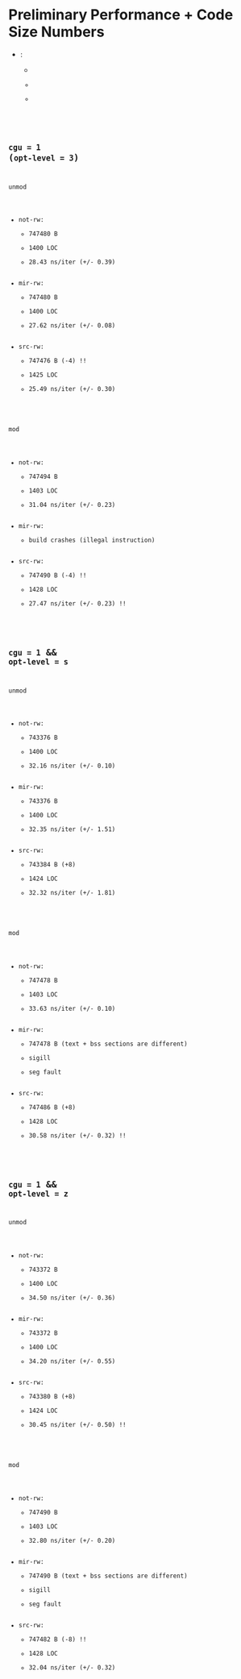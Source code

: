 # Preliminary Performance + Code Size Numbers

- <category>:
    - <code size in bytes>
    - <LLVM-IR LOC>
    - <benchmark perf>

## `cgu = 1` (`opt-level = 3`)

unmod
- not-rw:
    - 747480 B
    - 1400 LOC
    - 28.43 ns/iter (+/- 0.39)
- mir-rw:
    - 747480 B
    - 1400 LOC
    - 27.62 ns/iter (+/- 0.08)
- src-rw: 
    - 747476 B (-4) !!
    - 1425 LOC
    - 25.49 ns/iter (+/- 0.30)

mod
- not-rw:
    - 747494 B
    - 1403 LOC
    - 31.04 ns/iter (+/- 0.23)
- mir-rw:
    - build crashes (illegal instruction)
- src-rw: 
    - 747490 B (-4) !!
    - 1428 LOC
    - 27.47 ns/iter (+/- 0.23) !!

## `cgu = 1` && `opt-level = s`

unmod
- not-rw:
    - 743376 B
    - 1400 LOC
    - 32.16 ns/iter (+/- 0.10)
- mir-rw:
    - 743376 B
    - 1400 LOC
    - 32.35 ns/iter (+/- 1.51) 
- src-rw:
    - 743384 B (+8)
    - 1424 LOC
    - 32.32 ns/iter (+/- 1.81)

mod
- not-rw:
    - 747478 B
    - 1403 LOC
    - 33.63 ns/iter (+/- 0.10) 
- mir-rw:
    - 747478 B (text + bss sections are different)
    - sigill
    - seg fault
- src-rw:
    - 747486 B (+8)
    - 1428 LOC
    - 30.58 ns/iter (+/- 0.32) !!

## `cgu = 1` && `opt-level = z`

unmod
- not-rw:
    - 743372 B
    - 1400 LOC
    - 34.50 ns/iter (+/- 0.36)
- mir-rw:
    - 743372 B
    - 1400 LOC
    - 34.20 ns/iter (+/- 0.55)
- src-rw:
    - 743380 B (+8)
    - 1424 LOC
    - 30.45 ns/iter (+/- 0.50) !!

mod
- not-rw:
    - 747490 B
    - 1403 LOC
    - 32.80 ns/iter (+/- 0.20)
- mir-rw:
    - 747490 B (text + bss sections are different)
    - sigill
    - seg fault
- src-rw:
    - 747482 B (-8) !!
    - 1428 LOC
    - 32.04 ns/iter (+/- 0.32)

